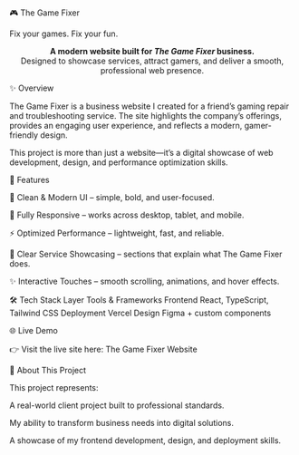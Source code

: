 🎮 The Game Fixer

Fix your games. Fix your fun.

<p align="center"> <b>A modern website built for <i>The Game Fixer</i> business.</b><br/> Designed to showcase services, attract gamers, and deliver a smooth, professional web presence. </p>
✨ Overview

The Game Fixer is a business website I created for a friend’s gaming repair and troubleshooting service. The site highlights the company’s offerings, provides an engaging user experience, and reflects a modern, gamer-friendly design.

This project is more than just a website—it’s a digital showcase of web development, design, and performance optimization skills.

🌟 Features

🎨 Clean & Modern UI – simple, bold, and user-focused.

📱 Fully Responsive – works across desktop, tablet, and mobile.

⚡ Optimized Performance – lightweight, fast, and reliable.

🧩 Clear Service Showcasing – sections that explain what The Game Fixer does.

✨ Interactive Touches – smooth scrolling, animations, and hover effects.

🛠️ Tech Stack
Layer	Tools & Frameworks
Frontend	React, TypeScript, Tailwind CSS
Deployment	Vercel
Design	Figma + custom components

🌐 Live Demo

👉 Visit the live site here: The Game Fixer Website

📖 About This Project

This project represents:

A real-world client project built to professional standards.

My ability to transform business needs into digital solutions.

A showcase of my frontend development, design, and deployment skills.
